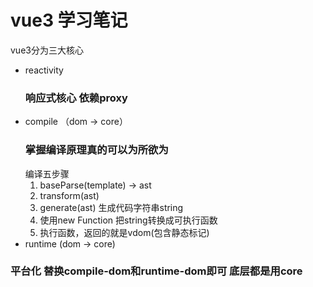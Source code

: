 # vue3 学习笔记
  vue3分为三大核心
  
- reactivity
  ### 响应式核心 依赖proxy 
- compile （dom -> core）
  ### 掌握编译原理真的可以为所欲为
   编译五步骤
   1. baseParse(template) -> ast
   2. transform(ast)
   3. generate(ast) 生成代码字符串string
   4. 使用new Function 把string转换成可执行函数
   5. 执行函数，返回的就是vdom(包含静态标记)
- runtime (dom -> core)

### 平台化 替换compile-dom和runtime-dom即可 底层都是用core